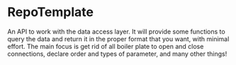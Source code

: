 # RepoTemplate
An API to work with the data access layer. It will provide some functions to query the data and return it in the proper format that you want, with minimal effort. The main focus is get rid of all boiler plate to open and close connections, declare order and types of parameter, and many other things!
